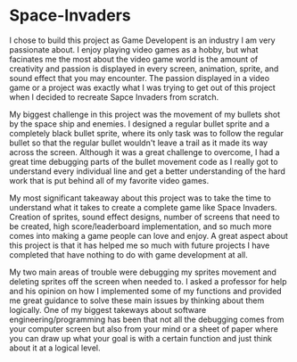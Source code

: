 # Space-Invaders

I chose to build this project as Game Developent is an industry I am very passionate about. I enjoy playing video games as a hobby, but what facinates me the most about the video game world is the amount of creativity and passion is displayed in every screen, animation, sprite, and sound effect that you may encounter. The passion displayed in a video game or a project was exactly what I was trying to get out of this project when I decided to recreate Sapce Invaders from scratch.

My biggest challenge in this project was the movement of my bullets shot by the space ship and enemies. I designed a regular bullet sprite and a completely black bullet sprite, where its only task was to follow the regular bullet so that the regular bullet wouldn't leave a trail as it made its way across the screen. Although it was a great challenge to overcome, I had a great time debugging parts of the bullet movement code as I really got to understand every individual line and get a better understanding of the hard work that is put behind all of my favorite video games. 

My most significant takeaway about this project was to take the time to understand what it takes to create a complete game like Space Invaders. Creation of sprites, sound effect designs, number of screens that need to be created, high score/leaderboard implementation, and so much more comes into making a game people can love and enjoy. A great aspect about this project is that it has helped me so much with future projects I have completed that have nothing to do with game development at all.

My two main areas of trouble were debugging my sprites movement and deleting sprites off the screen when needed to. I asked a professor for help and his opinion on how I implemented some of my functions and provided me great guidance to solve these main issues by thinking about them logically. One of my biggest takeways about software engineering/programming has been that not all the debugging comes from your computer screen but also from your mind or a sheet of paper where you can draw up what your goal is with a certain function and just think about it at a logical level. 
